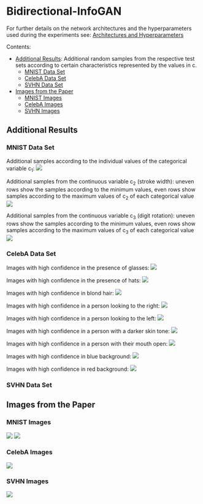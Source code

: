 # Bidirectional-InfoGAN

For further details on the network architectures and the hyperparameters used during the experiments see: [Architectures and Hyperparameters](./architectures/network-architectures.pdf)

Contents:
* [Additional Results](#additional-results): Additional random samples from the respective test sets according to certain characteristics represented by the values in c.
    * [MNIST Data Set](#mnist-data-set)
    * [CelebA Data Set](#celeba-data-set)
    * [SVHN Data Set](#svhn-data-set)
* [Images from the Paper](#images-from-the-paper)
    * [MNIST Images](#mnist-images)
    * [CelebA Images](#celeba-images)
    * [SVHN Images](#svhn-images)

## Additional Results
### MNIST Data Set
Additional samples according to the individual values of the categorical variable c<sub>1</sub>:
![](./imgs/mnist/mnist_cat_c1.png)

Additional samples from the continuous variable c<sub>2</sub> (stroke width):
uneven rows show the samples according to the minimum values, even rows show samples according to the maximum values of c<sub>2</sub> of each categorical value
![](./imgs/mnist/mnist_cont_c2.png)

Additional samples from the continuous variable c<sub>3</sub> (digit rotation):
uneven rows show the samples according to the minimum values, even rows show samples according to the maximum values of c<sub>3</sub> of each categorical value
![](./imgs/mnist/mnist_cont_c3.png)

### CelebA Data Set
Images with high confidence in the presence of glasses:
![](./imgs/celeba/celeba_glasses.png)

Images with high confidence in the presence of hats:
![](./imgs/celeba/celeba_hats.png)

Images with high confidence in blond hair:
![](./imgs/celeba/celeba_blond.png)

Images with high confidence in a person looking to the right:
![](./imgs/celeba/celeba_looking_right.png)

Images with high confidence in a person looking to the left:
![](./imgs/celeba/celeba_looking_left.png)

Images with high confidence in a person with a darker skin tone:
![](./imgs/celeba/celeba_dark_skin.png)

Images with high confidence in a person with their mouth open:
![](./imgs/celeba/celeba_mouth_open.png)

Images with high confidence in blue background:
![](./imgs/celeba/celeba_blue.png)

Images with high confidence in red background:
![](./imgs/celeba/celeba_red.png)

### SVHN Data Set

## Images from the Paper
### MNIST Images
![](./imgs/imgs_paper/mnist/mnist_cat.png)
![](./imgs/imgs_paper/mnist/mnist_cont.png)

### CelebA Images
![](./imgs/imgs_paper/celeba/celeba_cat.png)

### SVHN Images
![](./imgs/imgs_paper/svhn/svhn_cat.png)
